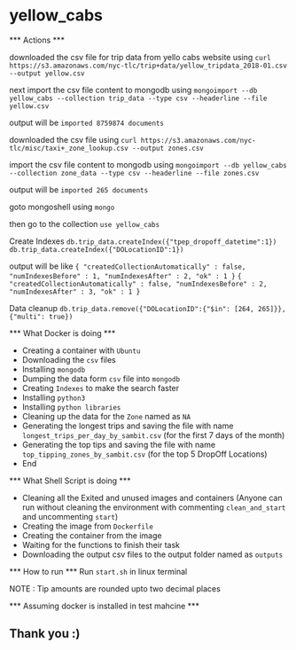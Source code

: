 # yellow_cabs

*** Actions ***

downloaded the csv file for trip data from yello cabs website using
`curl https://s3.amazonaws.com/nyc-tlc/trip+data/yellow_tripdata_2018-01.csv --output yellow.csv`

next import the csv file content to mongodb using
`mongoimport --db yellow_cabs --collection trip_data --type csv --headerline --file yellow.csv`

output will be `imported 8759874 documents`

downloaded the csv file using
`curl https://s3.amazonaws.com/nyc-tlc/misc/taxi+_zone_lookup.csv --output zones.csv`

import the csv file content to mongodb using
`mongoimport --db yellow_cabs --collection zone_data --type csv --headerline --file zones.csv`

output will be `imported 265 documents`

goto mongoshell using `mongo`

then go to the collection
`use yellow_cabs`

Create Indexes
`db.trip_data.createIndex({"tpep_dropoff_datetime":1})`
`db.trip_data.createIndex({"DOLocationID":1})`

output will be like
`{ "createdCollectionAutomatically" : false, "numIndexesBefore" : 1, "numIndexesAfter" : 2, "ok" : 1 }`
`{ "createdCollectionAutomatically" : false, "numIndexesBefore" : 2, "numIndexesAfter" : 3, "ok" : 1 }`

Data cleanup
`db.trip_data.remove({"DOLocationID":{"$in": [264, 265]}}, {"multi": true})`


*** What Docker is doing ***
- Creating a container with `Ubuntu`
- Downloading the `csv` files
- Installing `mongodb`
- Dumping the data form `csv` file into `mongodb`
- Creating `Indexes` to make the search faster
- Installing `python3`
- Installing `python libraries`
- Cleaning up the data for the `Zone` named as `NA`
- Generating the longest trips and saving the file with name `longest_trips_per_day_by_sambit.csv` (for the first 7 days of the month)
- Generating the top tips and saving the file with name `top_tipping_zones_by_sambit.csv` (for the top 5 DropOff Locations)
- End 


*** What Shell Script is doing ***
- Cleaning all the Exited and unused images and containers (Anyone can run without cleaning the environment with commenting `clean_and_start` and uncommenting `start`)
- Creating the image from `Dockerfile` 
- Creating the container from the image
- Waiting for the functions to finish their task
- Downloading the output csv files to the output folder named as `outputs`


*** How to run ***
Run `start.sh` in linux terminal


NOTE : Tip amounts are rounded upto two decimal places

*** Assuming docker is installed in test mahcine ***

## Thank you :)
